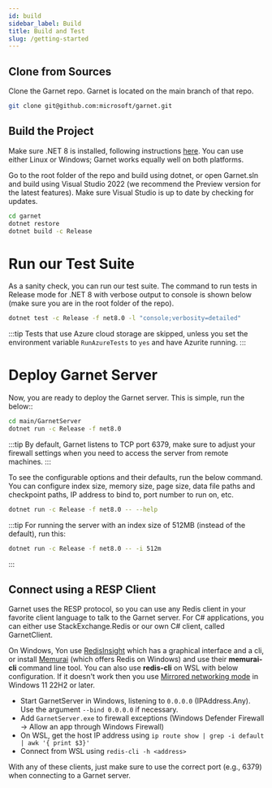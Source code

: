 ```yaml
---
id: build
sidebar_label: Build
title: Build and Test
slug: /getting-started
---
```


## Clone from Sources

Clone the Garnet repo. Garnet is located on the main branch of that repo.

```bash
git clone git@github.com:microsoft/garnet.git
```

## Build the Project

Make sure .NET 8 is installed, following instructions [here](https://dotnet.microsoft.com/en-us/download). You can use either Linux or Windows; Garnet works equally well on both platforms.

Go to the root folder of the repo and build using dotnet, or open Garnet.sln and build using Visual Studio 2022 (we recommend the Preview version for the latest features). Make sure Visual Studio is up to date by checking for updates.

```bash
cd garnet
dotnet restore
dotnet build -c Release
```

# Run our Test Suite

As a sanity check, you can run our test suite. The command to run tests in Release mode for .NET 8 with verbose output to console is shown below (make sure you are in the root folder of the repo).

```bash
dotnet test -c Release -f net8.0 -l "console;verbosity=detailed"
```

:::tip
Tests that use Azure cloud storage are skipped, unless you set the environment variable `RunAzureTests` to `yes` and have Azurite running.
:::

# Deploy Garnet Server

Now, you are ready to deploy the Garnet server. This is simple, run the below::

```bash
cd main/GarnetServer
dotnet run -c Release -f net8.0
```

:::tip
By default, Garnet listens to TCP port 6379, make sure to adjust your firewall settings when you need to access the server from remote machines.
:::

To see the configurable options and their defaults, run the below command. You can configure index size, memory size, page size, data file paths and checkpoint paths, IP address to bind to, port number to run on, etc.

```bash
dotnet run -c Release -f net8.0 -- --help
```

:::tip
For running the server with an index size of 512MB (instead of the default), run this:
```bash
dotnet run -c Release -f net8.0 -- -i 512m
```
:::

## Connect using a RESP Client

Garnet uses the RESP protocol, so you can use any Redis client in your favorite client language to talk to the Garnet server. For C# applications, you can either use StackExchange.Redis or our own C# client, called GarnetClient.

On Windows, Yon use <a href="https://github.com/RedisInsight/RedisInsight" target="_blank">RedisInsight</a> which has a graphical interface and a cli, or install <a href="https://www.memurai.com/" target="_blank">Memurai</a> (which offers Redis on Windows) and use their **memurai-cli** command line tool. You can also use **redis-cli** on WSL with below configuration. If it doesn't work then you use [Mirrored networking mode](https://learn.microsoft.com/en-us/windows/wsl/networking#mirrored-mode-networking) in Windows 11 22H2 or later.

- Start GarnetServer in Windows, listening to `0.0.0.0` (IPAddress.Any). Use the argument `--bind 0.0.0.0` if necessary.
- Add `GarnetServer.exe` to firewall exceptions (Windows Defender Firewall -> Allow an app through Windows Firewall)
- On WSL, get the host IP address using `ip route show | grep -i default | awk '{ print $3}'`
- Connect from WSL using `redis-cli -h <address>`

With any of these clients, just make sure to use the correct port (e.g., 6379) when connecting to a Garnet server.
